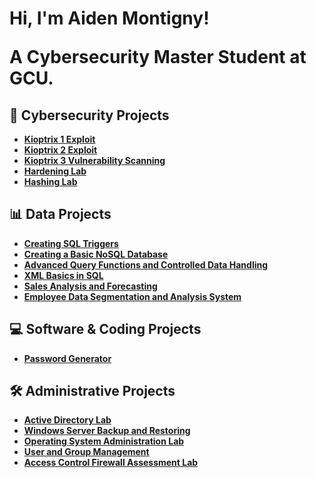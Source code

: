 <h1>Hi, I'm Aiden Montigny! 

<a> A Cybersecurity Master Student at GCU.</a>

<h2> 🔐 Cybersecurity Projects </h2>

- [**Kioptrix 1 Exploit**](https://github.com/AidenMontigny/Kioptrix-1-Exploit)
- [**Kioptrix 2 Exploit**](https://github.com/AidenMontigny/Kioptrix-2-Exploit)
- [**Kioptrix 3 Vulnerability Scanning**](https://github.com/AidenMontigny/Kioptrix-3-Vulnerability-Scanning)
- [**Hardening Lab**](https://github.com/AidenMontigny/Hardening-Lab)
- [**Hashing Lab**](https://github.com/AidenMontigny/Hashing-Lab)


<h2> 📊 Data Projects </h2>

- [**Creating SQL Triggers**](https://github.com/AidenMontigny/creating-sql-triggers)
- [**Creating a Basic NoSQL Database**](https://github.com/AidenMontigny/creating-a-basic-nosql-database)
- [**Advanced Query Functions and Controlled Data Handling**](https://github.com/AidenMontigny/Advanced-Query-Functions-and-Controlled-Data-Handling)
- [**XML Basics in SQL**](https://github.com/AidenMontigny/XML-Basics-in-SQL)
- [**Sales Analysis and Forecasting**](https://github.com/AidenMontigny/Sales-Analysis-and-Forecasting)
- [**Employee Data Segmentation and Analysis System**](https://github.com/AidenMontigny/Employee-Data-Segmentation-and-Analysis-System)


<h2> 💻 Software & Coding Projects </h2>

- [**Password Generator**](https://github.com/AidenMontigny/Password-Generator)

<h2> 🛠️ Administrative Projects </h2>

- [**Active Directory Lab**](https://github.com/AidenMontigny/Active-Directory-Lab)  
- [**Windows Server Backup and Restoring**](https://github.com/AidenMontigny/Windows-Server-Backup-and-Restoring)  
- [**Operating System Administration Lab**](https://github.com/AidenMontigny/Operating-System-Administration-Lab)
- [**User and Group Management**](https://github.com/AidenMontigny/User-and-Group-Management)
- [**Access Control Firewall Assessment Lab**](https://github.com/AidenMontigny/Access-Control-Firewall-Assessment-Lab)


 


